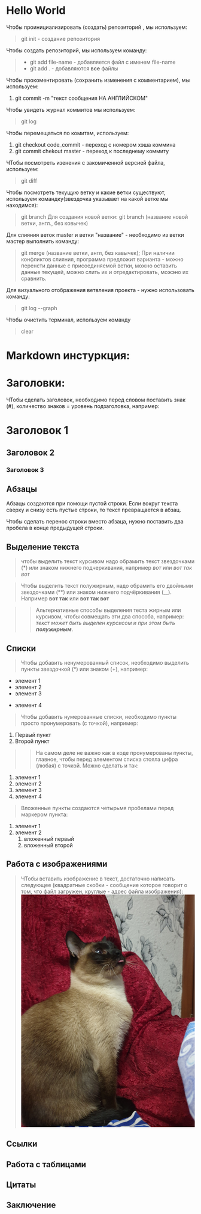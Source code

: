 # Hello World
Чтобы проинициализировать (создать) репозиторий , мы используем: 
> git init -  создание репозитория

Чтобы создать репозиторий, мы используем команду:
>+ git add file-name - добавляется файл с именем file-name
>+ git add . - добавляются **все** файлы

Чтобы прокоментировать (сохранить изменения с комментарием), мы используем:
1. git commit -m "текст сообщения НА АНГЛИЙСКОМ" 

Чтобы увидеть журнал коммитов мы используем: 
>git log

Чтобы перемещаться по комитам, используем:
1. git checkout code_commit - переход с номером хэша коммина
2. git commit chekout master - переход к последнему коммиту


ЧТобы посмотреть изенения с закомиченной версией файла, используем:
> git diff

Чтобы посмотреть текущую ветку и какие ветки существуют, используем командку(звездочка указывает на какой ветке мы находимся):
> git branch
Для создания новой ветки:
> git branch (название новой ветки, англ., без ковычек)

Для слияния веток master и ветки "название" - необходимо из ветки мастер выполнить команду:
> git merge (название ветки, англ, без кавычек);
При наличии конфликтов слияния, программа предложит варианта - можно перенсти данные с присоединяемой ветки, можно оставить данные текущей, можно слить их и отредактировать, можэно их сравнить. 

Для визуального отображения ветвления проекта - нужно использовать команду:
> git log --graph 

Чтобы очистить терминал, используем команду 
> clear 

# Markdown инстуркция:

# Заголовки:
ЧТобы сделать заголовок, необходимо перед словом поставить знак (#), количество знаков = уровень подзаголовка, например:
# Заголовок 1
## Заголовок 2
### Заголовок 3


## Абзацы
Абзацы создаются при помощи пустой строки. Если вокруг текста сверху и снизу есть пустые строки, то текст превращается в абзац.

Чтобы сделать перенос строки вместо абзаца,
нужно поставить два пробела в конце предыдущей строки.  

## Выделение текста
> чтобы выделить текст курсивом надо обрамить текст звездочками (*) или знаком нижнего подчеркивания, например *вот* или _вот так вот_

> Чтобы выделить текст полужирным, надо обрамить его двойными звездочками (**) или знаком нижнего подчёркивания (__). Например **вот так** или  __вот так вот__

>>Альтернативные способы выделения теста жирным или курсивом, чтобы совмещать эти два способа, например: _текст может быть выделен курсисом и при этом быть **полужирным**_.

## Списки

>Чтобы добавить ненумерованный список, необходимо выделить пункты звездочкой (*) или знаком (+), например:
* элемент 1
* элемент 2
* элемент 3
+ элемент 4

>Чтобы добавить нумерованные списки, необходимо пункты просто пронумеровать (с точкой), например:
1. Первый пункт
2. Второй пункт

>> На самом деле не важно как в коде пронумерованы пункты, главное, чтобы перед элементом списка стояла цифра (любая) с точкой. Можно сделать и так:

1. элемент 1
0. элемент 2
0. элемент 3
0. элемент 4

> Вложенные пункты создаются четырьмя пробелами перед маркером пункта:
1. элемент 1
2. элемент 2
    1. вложенный первый
    2. вложенный второй


## Работа с изображениями

>ЧТобы вставить изображение в текст, достаточно написать следующее (квадратные скобки - сообщение которое говорит о том, что файл загружен, круглые - адрес файла изображения):
![Привет! Это Ксюша](cats.jpg)

## Ссылки

## Работа с таблицами

## Цитаты

## Заключение